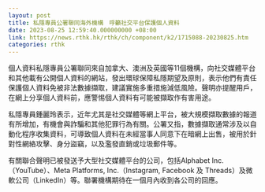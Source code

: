```yaml
---
layout: post
title: 私隱專員公署聯同海外機構　呼籲社交平台保護個人資料
date: 2023-08-25 12:59:40.000000000 +08:00
link: https://news.rthk.hk/rthk/ch/component/k2/1715088-20230825.htm
categories: rthk
---
```


個人資料私隱專員公署聯同來自加拿大、澳洲及英國等11個機構，向社交媒體平台和其他載有公開個人資料的網站，發出環球保障私隱期望及原則，表示他們有責任保護個人資料免被非法數據擷取，建議實施多重措施減低風險。聲明亦提醒用戶，在網上分享個人資料前，應警惕個人資料有可能被擷取作有害用途。
 
私隱專員鍾麗玲表示，近年尤其是社交媒體等網上平台，被大規模擷取數據的報道有所增加，有機會與詐騙和其他犯罪行為有關。公署又指，數據擷取通常涉及以自動化程序收集資料，可導致個人資料在未經當事人同意下在暗網上出售，被用於針對性網絡攻擊、身分盜竊，以及濫發直銷或垃圾郵件等。

有關聯合聲明已被發送予大型社交媒體平台的公司，包括Alphabet Inc.（YouTube）、Meta Platforms, Inc.（Instagram,  Facebook 及 Threads）及微軟公司（LinkedIn）等。聯署機構期待在一個月內收到各公司的回應。
